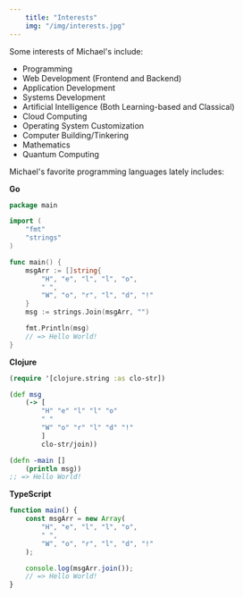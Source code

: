 ```yaml
---
    title: "Interests"
    img: "/img/interests.jpg"
---
```


Some interests of Michael's include:

- Programming 
- Web Development (Frontend and Backend)
- Application Development
- Systems Development
- Artificial Intelligence (Both Learning-based and Classical)
- Cloud Computing
- Operating System Customization
- Computer Building/Tinkering
- Mathematics
- Quantum Computing

Michael's favorite programming languages lately includes:

**Go**

```go
package main

import (
	"fmt"
	"strings"
)

func main() {
    msgArr := []string{
        "H", "e", "l", "l", "o", 
        " ", 
        "W", "o", "r", "l", "d", "!"
    }
	msg := strings.Join(msgArr, "")

	fmt.Println(msg)
    // => Hello World!
}
```

**Clojure**

```clojure
(require '[clojure.string :as clo-str])

(def msg 
    (-> [
        "H" "e" "l" "l" "o" 
        " " 
        "W" "o" "r" "l" "d" "!"
        ]
        clo-str/join))

(defn -main []
    (println msg))
;; => Hello World!
```

**TypeScript**

```typescript
function main() {
    const msgArr = new Array(
        "H", "e", "l", "l", "o", 
        " ", 
        "W", "o", "r", "l", "d", "!"
    );

    console.log(msgArr.join());
    // => Hello World!
}
```
